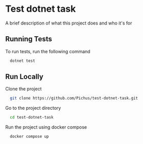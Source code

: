 
# Test dotnet task

A brief description of what this project does and who it's for


## Running Tests

To run tests, run the following command

```bash
  dotnet test
```


## Run Locally

Clone the project

```bash
  git clone https://github.com/Pichus/test-dotnet-task.git
```

Go to the project directory

```bash
  cd test-dotnet-task
```

Run the project using docker compose

```bash
  docker compose up
```

